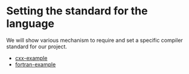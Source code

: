 # Setting the standard for the language

We will show various mechanism to require and set a specific compiler standard
for our project.


- [cxx-example](cxx-example/)
- [fortran-example](fortran-example/)
